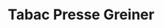 ---
title: "Tabac Presse Greiner"
url: /goetzenbruck/tabac-presse-greiner/
shop: marchand de journaux
---